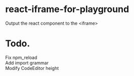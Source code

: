 ﻿# react-iframe-for-playground
Output the react component to the &lt;iframe>

# Todo.
Fix npm_reload<br>
Add import grammar<br>
Modify CodeEditor height<br>
